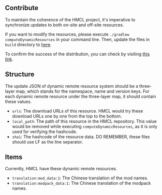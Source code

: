 ## Contribute

To maintain the coherence of the HMCL project, it's imperative to synchronize updates to both on-site and off-site resources.

If you want to modify the resources, please execute `./gradlew computeDynamicResources` in your command line. Then, update the files in `build` directory to [here](https://github.com/HMCL-dev/HMCL-docs/tree/main/assets/hmcl/data-json/).

To confirm the success of the distribution, you can check by visiting [this link](https://docs.hmcl.net/assets/hmcl/data-json/dynamic-remote-resources.json).

## Structure

The update JSON of dynamic remote resource system should be a three-layer map, which stands for the namespace, name and version keys.
For each dynamic remote resource under the three-layer map, it should contain these values.

- `urls`: The download URLs of this resource. HMCL would try these download URLs one by one from the top to the bottom.
- `local_path`: The path of this resource in the HMCL repository. This value would be removed while executing `computeDynamicResources`, as it is only used for verifying the hashcode.
- `sha1`: The hashcode of the resource data. DO REMEMBER, these files should use LF as the line separator.

## Items

Currently, HMCL have these dynamic remote resources.

- `translation:mod_data:1`: The Chinese translation of the mod names.
- `translation:modpack_data:1`: The Chinese translation of the modpack names.